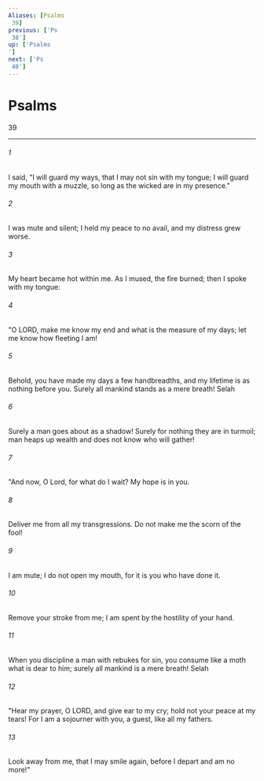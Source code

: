 ```yaml
---
Aliases: [Psalms 39]
previous: ['Ps 38']
up: ['Psalms']
next: ['Ps 40']
---
```

# Psalms 39

***
 

###### 1 
I said, "I will guard my ways,  that I may not sin with my tongue;  I will guard my mouth with a muzzle,  so long as the wicked are in my presence."   

###### 2 
I was mute and silent;  I held my peace to no avail,  and my distress grew worse.   

###### 3 
My heart became hot within me.  As I mused, the fire burned;  then I spoke with my tongue:  

###### 4 
"O LORD, make me know my end  and what is the measure of my days;  let me know how fleeting I am!   

###### 5 
Behold, you have made my days a few handbreadths,  and my lifetime is as nothing before you.  Surely all mankind stands as a mere breath! Selah   

###### 6 
Surely a man goes about as a shadow!  Surely for nothing they are in turmoil;  man heaps up wealth and does not know who will gather!  

###### 7 
"And now, O Lord, for what do I wait?  My hope is in you.   

###### 8 
Deliver me from all my transgressions.  Do not make me the scorn of the fool!   

###### 9 
I am mute; I do not open my mouth,  for it is you who have done it.   

###### 10 
Remove your stroke from me;  I am spent by the hostility of your hand.   

###### 11 
When you discipline a man  with rebukes for sin,  you consume like a moth what is dear to him;  surely all mankind is a mere breath! Selah  

###### 12 
"Hear my prayer, O LORD,  and give ear to my cry;  hold not your peace at my tears!  For I am a sojourner with you,  a guest, like all my fathers.   

###### 13 
Look away from me, that I may smile again,  before I depart and am no more!"
